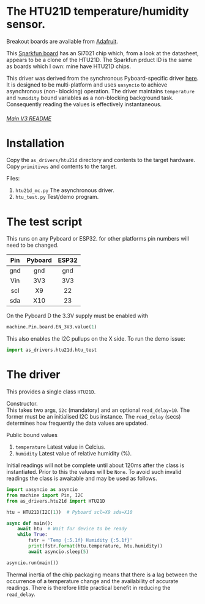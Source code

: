 # The HTU21D temperature/humidity sensor.

Breakout boards are available from
[Adafruit](https://www.adafruit.com/product/1899).

This [Sparkfun board](https://www.sparkfun.com/products/13763) has an Si7021
chip which, from a look at the datasheet, appears to be a clone of the HTU21D.
The Sparkfun prduct ID is the same as boards which I own: mine have HTU21D
chips.

This driver was derived from the synchronous Pyboard-specific driver
[here](https://github.com/manitou48/pyboard/blob/master/htu21d.py). It is
designed to be multi-platform and uses `uasyncio` to achieve asynchronous (non-
blocking) operation. The driver maintains `temperature` and `humidity` bound
variables as a non-blocking background task. Consequently reading the values is
effectively instantaneous.

###### [Main V3 README](../README.md)

# Installation

Copy the `as_drivers/htu21d` directory and contents to the target hardware.
Copy `primitives` and contents to the target.

Files:  
 1. `htu21d_mc.py` The asynchronous driver.
 2. `htu_test.py` Test/demo program.

# The test script

This runs on any Pyboard or ESP32. for other platforms pin numbers will need to
be changed. 

| Pin  | Pyboard | ESP32 |
|:----:|:-------:|:-----:|
| gnd  |  gnd    |  gnd  |
| Vin  |  3V3    |  3V3  |
| scl  |  X9     |  22   |
| sda  |  X10    |  23   |

On the Pyboard D the 3.3V supply must be enabled with
```python
machine.Pin.board.EN_3V3.value(1)
```
This also enables the I2C pullups on the X side. To run the demo issue:
```python
import as_drivers.htu21d.htu_test
```

# The driver

This provides a single class `HTU21D`.

Constructor.  
This takes two args, `i2c` (mandatory) and an optional `read_delay=10`. The
former must be an initialised I2C bus instance. The `read_delay` (secs)
determines how frequently the data values are updated.

Public bound values
 1. `temperature` Latest value in Celcius.
 2. `humidity` Latest value of relative humidity (%).

Initial readings will not be complete until about 120ms after the class is
instantiated. Prior to this the values will be `None`. To avoid such invalid
readings the class is awaitable and may be used as follows.

```python
import uasyncio as asyncio
from machine import Pin, I2C
from as_drivers.htu21d import HTU21D

htu = HTU21D(I2C(1))  # Pyboard scl=X9 sda=X10

async def main():
    await htu  # Wait for device to be ready
    while True:
        fstr = 'Temp {:5.1f} Humidity {:5.1f}'
        print(fstr.format(htu.temperature, htu.humidity))
        await asyncio.sleep(5)

asyncio.run(main())
```

Thermal inertia of the chip packaging means that there is a lag between the
occurrence of a temperature change and the availability of accurate readings.
There is therefore little practical benefit in reducing the `read_delay`.
